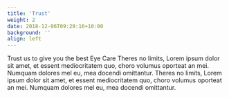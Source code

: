 ```yaml
---
title: 'Trust'
weight: 2
date: 2018-12-06T09:29:16+10:00
background: ''
align: left
---
```


Trust us to give you the best Eye Care
Theres no limits, Lorem ipsum dolor sit amet, et essent mediocritatem quo, choro volumus oporteat an mei. Numquam dolores mel eu, mea docendi omittantur.
Theres no limits, Lorem ipsum dolor sit amet, et essent mediocritatem quo, choro volumus oporteat an mei. Numquam dolores mel eu, mea docendi omittantur.

